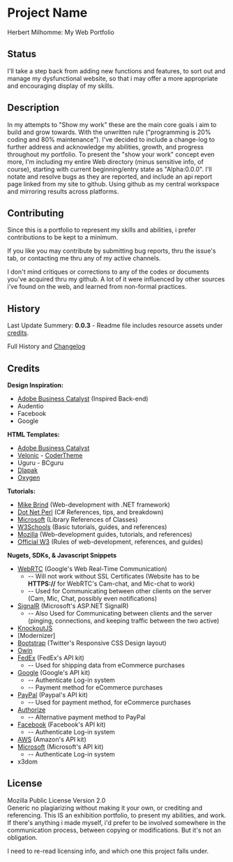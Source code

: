 # Project Name

Herbert Milhomme: My Web Portfolio

## Status

I'll take a step back from adding new functions and features, to sort out and manage my dysfunctional website, so that i may offer a more appropriate and encouraging display of my skills.

## Description

In my attempts to "Show my work" these are the main core goals i aim to build and grow towards. With the unwritten rule ("programming is 20% coding and 80% maintenance"). I've decided to include a change-log to further address and acknowledge my abilities, growth, and progress throughout my portfolio. To present the "show your work" concept even more, I'm including my entire Web directory (minus sensitive info, of course), starting with current beginning/entry state as "Alpha:0.0.0". I'll notate and resolve bugs as they are reported, and include an api report page linked from my site to github. Using github as my central workspace and mirroring results across platforms.

## Contributing

Since this is a portfolio to represent my skills and abilities, i prefer contributions to be kept to a minimum.

If you like you may contribute by submitting bug reports, thru the issue's tab, or contacting me thru any of my active channels.

I don't mind critiques or corrections to any of the codes or documents you've acquired thru my github. A lot of it were influenced by other sources i've found on the web, and learned from non-formal practices. 

## History

Last Update Summery:
__0.0.3__ - Readme file includes resource assets under [credits](https://github.com/herbertmilhomme/HerbertMilhomme#credits).

Full History and [Changelog](https://github.com/herbertmilhomme/HerbertMilhomme/wiki/Changelog)

## Credits

__Design Inspiration:__
* [Adobe Business Catalyst]() (Inspired Back-end)
* Audentio
* Facebook
* Google

__HTML Templates:__
* [Adobe Business Catalyst]()
* [Velonic]() - [CoderTheme]()
* Uguru - BCguru
* [Dlapak]()
* [Oxygen]()

__Tutorials:__
* [Mike Brind](http://www.mikesdotnetting.com/) (Web-development with .NET framework)
* [Dot Net Perl]() (C# References, tips, and breakdown)
* [Microsoft]() (Library References of Classes)
* [W3Schools]() (Basic tutorials, guides, and references)
* [Mozilla]() (Web-development guides, tutorials, and references)
* [Official W3]() (Rules of web-development, references, and guides)

__Nugets, SDKs, & Javascript Snippets__
* [WebRTC](https://webrtc.org/) (Google's Web Real-Time Communication)    
  * -- Will not work without SSL Certificates (Website has to be __HTTPS://__ for WebRTC's Cam-chat, and Mic-chat to work)
  * -- Used for Communicating between other clients on the server (Cam, Mic, Chat, possibly even notifications)
* [SignalR]() (Microsoft's ASP.NET SignalR)
  * -- Also Used for Communicating between clients and the server (pinging, connections, and keeping traffic between the two active)
* [KnockoutJS]() 
* [Modernizer]
* [Bootstrap]() (Twitter's Responsive CSS Design layout)
* [Owin]()
* [FedEx]() (FedEx's API kit)    
  * -- Used for shipping data from eCommerce purchases
* [Google]() (Google's API kit)
  * -- Authenticate Log-in system
  * -- Payment method for eCommerce purchases 
* [PayPal]() (Paypal's API kit)
  * -- Used for payment method, for eCommerce purchases
* [Authorize]()
  * -- Alternative payment method to PayPal
* [Facebook]() (Facebook's API kit)
  * -- Authenticate Log-in system
* [AWS]() (Amazon's API kit)
* [Microsoft]() (Microsoft's API kit)
  * -- Authenticate Log-in system
* x3dom


## License

Mozilla Public License Version 2.0    
Generic no plagiarizing without making it your own, or crediting and referencing. This IS an exhibition portfolio, to present my abilities, and work. If there's anything i made myself, i'd prefer to be involved somewhere in the communication process, between copying or modifications. But it's not an obligation.

I need to re-read licensing info, and which one this project falls under.